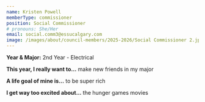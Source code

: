 ```yaml
---
name: Kristen Powell
memberType: commissioner
position: Social Commissioner
# pronouns: She/Her
email: social.comm3@essucalgary.com
image: /images/about/council-members/2025-2026/Social Commissioner 2.jpg
---
```


**Year & Major:** 2nd Year - Electrical

**This year, I really want to...** make new friends in my major

**A life goal of mine is...** to be super rich 

**I get way too excited about...** the hunger games movies
